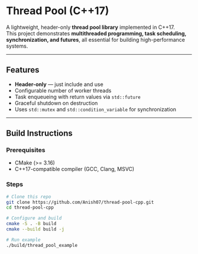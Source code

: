 # Thread Pool (C++17)

A lightweight, header-only **thread pool library** implemented in C++17.  
This project demonstrates **multithreaded programming, task scheduling, synchronization, and futures**, all essential for building high-performance systems.

---

## Features
- **Header-only** — just include and use
- Configurable number of worker threads
- Task enqueueing with return values via `std::future`
- Graceful shutdown on destruction
- Uses `std::mutex` and `std::condition_variable` for synchronization

---

## Build Instructions

### Prerequisites
- CMake (>= 3.16)
- C++17-compatible compiler (GCC, Clang, MSVC)

### Steps
```bash
# Clone this repo
git clone https://github.com/Anish07/thread-pool-cpp.git
cd thread-pool-cpp

# Configure and build
cmake -S . -B build
cmake --build build -j

# Run example
./build/thread_pool_example
